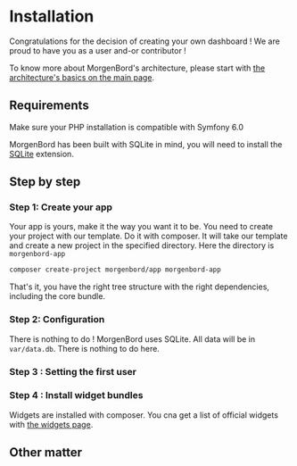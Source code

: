 # Installation

Congratulations for the decision of creating your own dashboard ! We are proud to have you as a user and-or contributor !

To know more about MorgenBord's architecture, please start with [the architecture's basics on the main page](/#architecture).

## Requirements

Make sure your PHP installation is compatible with Symfony 6.0

MorgenBord has been built with SQLite in mind, you will need to install the [SQLite](https://www.php.net/manual/en/book.pdo-sqlite.php) extension.

## Step by step

### Step 1: Create your app

Your app is yours, make it the way you want it to be. You need to create your project with our template. Do it with composer. It will take our template and create a new project in the specified directory. Here the directory is `morgenbord-app`

```sh
composer create-project morgenbord/app morgenbord-app
```

That's it, you have the right tree structure with the right dependencies, including the core bundle.

### Step 2: Configuration

There is nothing to do ! MorgenBord uses SQLite. All data will be in `var/data.db`. There is nothing to do here.

### Step 3 : Setting the first user

### Step 4 : Install widget bundles

Widgets are installed with composer. You cna get a list of official widgets with [the widgets page](/Widgets).


## Other matter